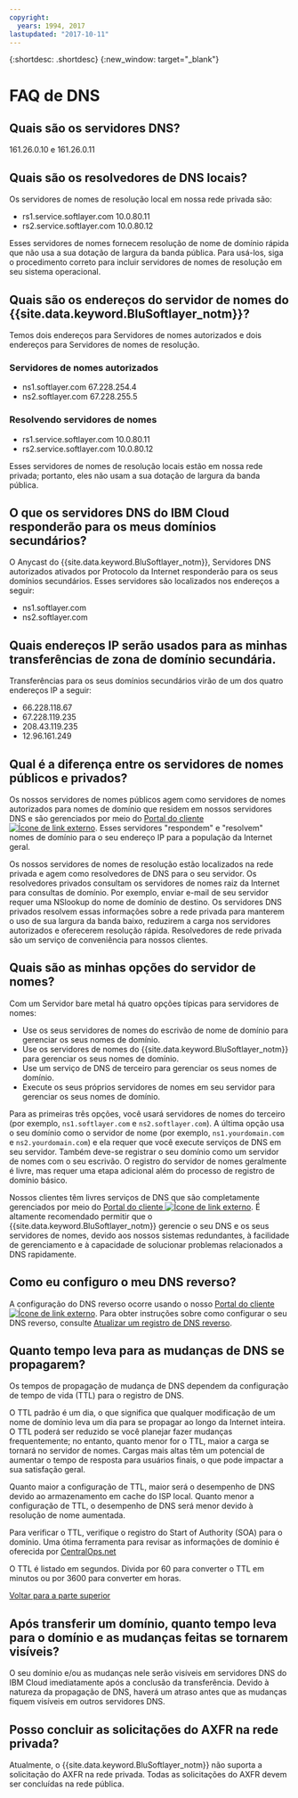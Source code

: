 ```yaml
---
copyright:
  years: 1994, 2017
lastupdated: "2017-10-11"
---
```


{:shortdesc: .shortdesc}
{:new_window: target="_blank"}

<a name="top"></a>
# FAQ de DNS

## Quais são os servidores DNS?

161.26.0.10 e 161.26.0.11

## Quais são os resolvedores de DNS locais?

Os servidores de nomes de resolução local em nossa rede privada são:

* rs1.service.softlayer.com 10.0.80.11
* rs2.service.softlayer.com 10.0.80.12

Esses servidores de nomes fornecem resolução de nome de domínio rápida que não usa a sua dotação de largura da banda pública. Para usá-los, siga o procedimento correto para incluir servidores de nomes de resolução em seu sistema operacional.

## Quais são os endereços do servidor de nomes do {{site.data.keyword.BluSoftlayer_notm}}?

Temos dois endereços para Servidores de nomes autorizados e dois endereços para Servidores de nomes de resolução.

### Servidores de nomes autorizados

* ns1.softlayer.com 67.228.254.4
* ns2.softlayer.com 67.228.255.5

### Resolvendo servidores de nomes

* rs1.service.softlayer.com 10.0.80.11
* rs2.service.softlayer.com 10.0.80.12

Esses servidores de nomes de resolução locais estão em nossa rede privada; portanto, eles não usam a sua dotação de largura da banda pública. 

## O que os servidores DNS do IBM Cloud responderão para os meus domínios secundários?

O Anycast do {{site.data.keyword.BluSoftlayer_notm}}, Servidores DNS autorizados ativados por Protocolo da Internet responderão para os seus domínios secundários. Esses servidores são localizados nos endereços a seguir:

  * ns1.softlayer.com
  * ns2.softlayer.com
  
## Quais endereços IP serão usados para as minhas transferências de zona de domínio secundária.

Transferências para os seus domínios secundários virão de um dos quatro endereços IP a seguir:

* 66.228.118.67
* 67.228.119.235
* 208.43.119.235
* 12.96.161.249

## Qual é a diferença entre os servidores de nomes públicos e privados?

Os nossos servidores de nomes públicos agem como servidores de nomes autorizados para nomes de domínio que residem em nossos servidores DNS e são gerenciados por meio do [Portal do cliente ![Ícone de link externo](../../icons/launch-glyph.svg "Ícone de link externo")](https://control.softlayer.com/). Esses servidores "respondem" e "resolvem" nomes de domínio para o seu endereço IP para a população da Internet geral.

Os nossos servidores de nomes de resolução estão localizados na rede privada e agem como resolvedores de DNS para o seu servidor. Os resolvedores privados consultam os servidores de nomes raiz da Internet para consultas de domínio. Por exemplo, enviar e-mail de seu servidor requer uma NSlookup do nome de domínio de destino. Os servidores DNS privados resolvem essas informações sobre a rede privada para manterem o uso de sua largura da banda baixo, reduzirem a carga nos servidores autorizados e oferecerem resolução rápida. Resolvedores de rede privada são um serviço de conveniência para nossos clientes.

## Quais são as minhas opções do servidor de nomes?

Com um Servidor bare metal há quatro opções típicas para servidores de nomes:

* Use os seus servidores de nomes do escrivão de nome de domínio para gerenciar os seus nomes de domínio.
* Use os servidores de nomes do {{site.data.keyword.BluSoftlayer_notm}} para gerenciar os seus nomes de domínio.
* Use um serviço de DNS de terceiro para gerenciar os seus nomes de domínio.
* Execute os seus próprios servidores de nomes em seu servidor para gerenciar os seus nomes de domínio.

Para as primeiras três opções, você usará servidores de nomes do terceiro (por exemplo, `ns1.softlayer.com` e `ns2.softlayer.com`). A última opção usa o seu domínio como o servidor de nome (por exemplo, `ns1.yourdomain.com` e `ns2.yourdomain.com`) e ela requer que você execute serviços de DNS em seu servidor. Também deve-se registrar o seu domínio como um servidor de nomes com o seu escrivão. O registro do servidor de nomes geralmente é livre, mas requer uma etapa adicional além do processo de registro de domínio básico.

Nossos clientes têm livres serviços de DNS que são completamente gerenciados por meio do [Portal do cliente ![Ícone de link externo](../../icons/launch-glyph.svg "Ícone de link externo")](https://control.softlayer.com/). É altamente recomendado permitir que o {{site.data.keyword.BluSoftlayer_notm}} gerencie o seu DNS e os seus servidores de nomes, devido aos nossos sistemas redundantes, à facilidade de gerenciamento e à capacidade de solucionar problemas relacionados a DNS rapidamente.

## Como eu configuro o meu DNS reverso?

A configuração do DNS reverso ocorre usando o nosso [Portal do cliente ![Ícone de link externo](../../icons/launch-glyph.svg "Ícone de link externo")](https://control.softlayer.com/). Para obter instruções sobre como configurar o seu DNS reverso, consulte [Atualizar um registro de DNS reverso](update-reverse-dns-record.html).

<a name="29"></a>
## Quanto tempo leva para as mudanças de DNS se propagarem?

Os tempos de propagação de mudança de DNS dependem da configuração de tempo de vida (TTL) para o registro de DNS.

O TTL padrão é um dia, o que significa que qualquer modificação de um nome de domínio leva um dia para se propagar ao longo da Internet inteira. O TTL poderá ser reduzido se você planejar fazer mudanças frequentemente; no entanto, quanto menor for o TTL, maior a carga se tornará no servidor de nomes. Cargas mais altas têm um potencial de aumentar o tempo de resposta para usuários finais, o que pode impactar a sua satisfação geral.

Quanto maior a configuração de TTL, maior será o desempenho de DNS devido ao armazenamento em cache do ISP local. Quanto menor a configuração de TTL, o desempenho de DNS será menor devido à resolução de nome aumentada.

Para verificar o TTL, verifique o registro do Start of Authority (SOA) para o domínio. Uma ótima ferramenta para revisar as informações de domínio é oferecida por [CentralOps.net](http://centralops.net/co/)

O TTL é listado em segundos. Divida por 60 para converter o TTL em minutos ou por 3600 para converter em horas.

[Voltar para a parte superior](#top)


## Após transferir um domínio, quanto tempo leva para o domínio e as mudanças feitas se tornarem visíveis?

O seu domínio e/ou as mudanças nele serão visíveis em servidores DNS do IBM Cloud imediatamente após a conclusão da transferência. Devido à natureza da propagação de DNS, haverá um atraso antes que as mudanças fiquem visíveis em outros servidores DNS.

## Posso concluir as solicitações do AXFR na rede privada?

Atualmente, o {{site.data.keyword.BluSoftlayer_notm}} não suporta a solicitação do AXFR na rede privada. Todas as solicitações do AXFR devem ser concluídas na rede pública.
